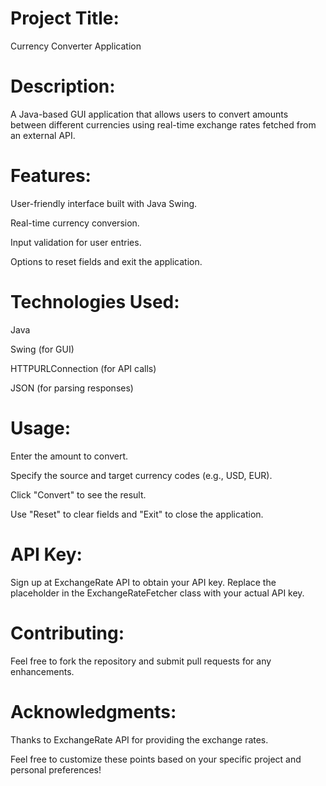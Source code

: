 # Project Title:
Currency Converter Application

# Description:
A Java-based GUI application that allows users to convert amounts between different currencies using real-time exchange rates fetched from an external API.

# Features:
User-friendly interface built with Java Swing.

Real-time currency conversion.

Input validation for user entries.

Options to reset fields and exit the application.

# Technologies Used:

Java

Swing (for GUI)

HTTPURLConnection (for API calls)

JSON (for parsing responses)

# Usage:

Enter the amount to convert.

Specify the source and target currency codes (e.g., USD, EUR).

Click "Convert" to see the result.

Use "Reset" to clear fields and "Exit" to close the application.

# API Key:

Sign up at ExchangeRate API to obtain your API key. Replace the placeholder in the ExchangeRateFetcher class with your actual API key.

# Contributing:

Feel free to fork the repository and submit pull requests for any enhancements.


# Acknowledgments:

Thanks to ExchangeRate API for providing the exchange rates. 


Feel free to customize these points based on your specific project and personal preferences!






